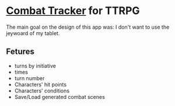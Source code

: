 # [Combat Tracker](https://santiagoclv.github.io/combat-tracker) for TTRPG

The main goal on the design of this app was: I don't want to use the jeywoard of my tablet.

## Fetures

* turns by initiative
* times
* turn number
* Characters' hit points
* Characters' conditions
* Save/Load generated combat scenes 
